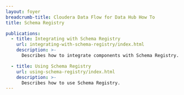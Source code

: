 ```yaml
---
layout: foyer
breadcrumb-title: Cloudera Data Flow for Data Hub How To
title: Schema Registry

publications:
  - title: Integrating with Schema Registry
    url: integrating-with-schema-registry/index.html
    description: >-
      Describes how to integrate components with Schema Registry.

  - title: Using Schema Registry
    url: using-schema-registry/index.html
    description: >-
      Describes how to use Schema Registry. 
---
```

